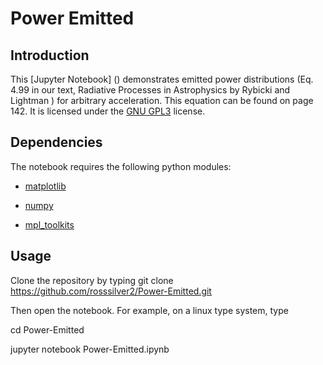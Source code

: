 # Power Emitted


## Introduction

This [Jupyter Notebook] () demonstrates emitted power distributions (Eq. 4.99 in our text, Radiative Processes in Astrophysics by Rybicki and Lightman ) for arbitrary acceleration. This equation can be found on page 142. It is licensed under the [GNU GPL3](https://www.gnu.org/licenses/gpl-3.0.en.html) license.

## Dependencies

The notebook requires the following python modules:

- [matplotlib](https://pypi.org/project/matplotlib/)

- [numpy](https://pypi.org/project/numpy/)

- [mpl_toolkits](https://matplotlib.org/mpl_toolkits/)



## Usage

Clone the repository by typing
git clone https://github.com/rosssilver2/Power-Emitted.git

Then open the notebook. For example, on a linux type system, type

cd Power-Emitted

jupyter notebook Power-Emitted.ipynb
